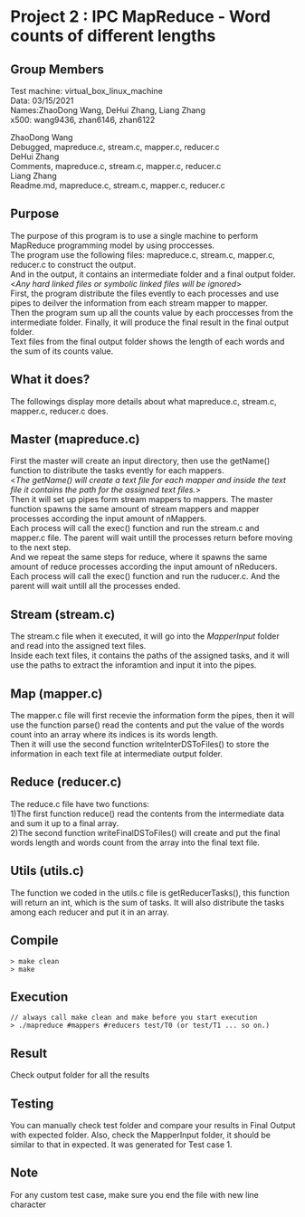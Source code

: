 # Project 2 : IPC MapReduce - Word counts of different lengths

## Group Members
Test machine: virtual_box_linux_machine  
Data: 03/15/2021  
Names:ZhaoDong Wang, DeHui Zhang, Liang Zhang  
x500: wang9436, zhan6146, zhan6122  

ZhaoDong Wang  
Debugged, mapreduce.c, stream.c, mapper.c, reducer.c  
DeHui Zhang  
Comments, mapreduce.c, stream.c, mapper.c, reducer.c  
Liang Zhang  
Readme.md, mapreduce.c, stream.c, mapper.c, reducer.c  
## Purpose
The purpose of this program is to use a single machine to perform MapReduce programming model by using proccesses.  
The program use the following files: mapreduce.c, stream.c, mapper.c, reducer.c to construct the output.  
And in the  output, it contains an intermediate folder and a final output folder.  
<*Any hard linked files or symbolic linked files will be ignored*>  
First, the program distribute the files evently to each processes and use pipes to deilver the information from each stream mapper to mapper.  
Then the program sum up all the counts value by each proccesses from the intermediate folder. Finally, it will produce the final result in the final output folder.  
Text files from the final output folder shows the length of each words and the sum of its counts value. 
## What it does?
The followings display more details about what mapreduce.c, stream.c, mapper.c, reducer.c does.  

## Master  (mapreduce.c)
First the master will create an input directory, then use the getName() function to distribute the tasks evently for each mappers.  
<*The getName() will create a text file for each mapper and inside the text file it contains the path for the assigned text files.*>  
Then it will set up pipes form stream mappers to mappers.
The master function spawns the same amount of stream mappers and mapper processes according the input amount of nMappers.  
Each process will call the exec() function and run the stream.c and mapper.c file. The parent will wait untill the processes return before moving to the next step.  
And we repeat the same steps for reduce, where it spawns the same amount of reduce processes according the input amount of nReducers.  
Each process will call the exec() function and run the ruducer.c. And the parent will wait untill all the processes ended.  

## Stream (stream.c)
The stream.c file when it executed, it will go into the *MapperInput* folder and read into the assigned text files.  
Inside each text files, it contains the paths of the assigned tasks, and it will use the paths to extract the inforamtion and input it into the pipes.

## Map  (mapper.c)
The mapper.c file will first recevie the information form the pipes, then it will use the function parse() read the contents and put the value of the words count into an array where its indices is its words length.  
Then it will use the second function writeInterDSToFiles() to store the information in each text file at intermediate output folder.

## Reduce  (reducer.c)
The reduce.c file have two functions:  
	1)The first function reduce() read the contents from the intermediate data and sum it up to a final array.  
	2)The second function  writeFinalDSToFiles() will create and put the final words length and words count from the array into the final text file.

## Utils (utils.c)
The function we coded in the utils.c file is getReducerTasks(), this function will return an int, which is the sum of tasks. It will also distribute the tasks among each reducer and put it in an array.

## Compile
	> make clean
	> make
	
## Execution
	// always call make clean and make before you start execution
	> ./mapreduce #mappers #reducers test/T0 (or test/T1 ... so on.)

## Result
Check output folder for all the results

## Testing
You can manually check test folder and compare your results in
Final Output with expected folder.
Also, check the MapperInput folder, it should be similar to 
that in expected. It was generated for Test case 1.

## Note
For any custom test case, make sure you end the file with new line character
	

